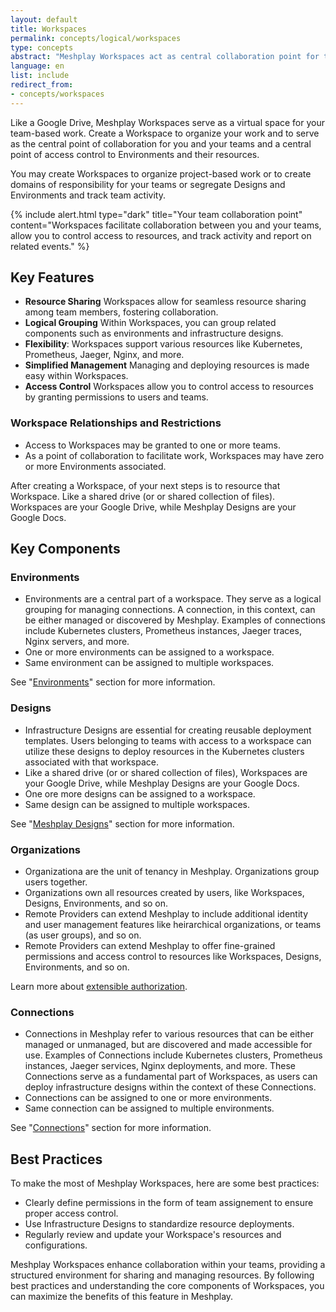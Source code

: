```yaml
---
layout: default
title: Workspaces
permalink: concepts/logical/workspaces
type: concepts
abstract: "Meshplay Workspaces act as central collaboration point for teams."
language: en
list: include
redirect_from:
- concepts/workspaces
---
```


Like a Google Drive, Meshplay Workspaces serve as a virtual space for your team-based work. Create a Workspace to organize your work and to serve as the central point of collaboration for you and your teams and a central point of access control to Environments and their resources.

You may create Workspaces to organize project-based work or to create domains of responsibility for your teams or segregate Designs and Environments and track team activity.

{% include alert.html type="dark" title="Your team collaboration point" content="Workspaces facilitate collaboration between you and your teams, allow you to control access to resources, and track activity and report on related events." %}

## Key Features

- **Resource Sharing** Workspaces allow for seamless resource sharing among team members, fostering collaboration.
- **Logical Grouping** Within Workspaces, you can group related components such as environments and infrastructure designs.
- **Flexibility**: Workspaces support various resources like Kubernetes, Prometheus, Jaeger, Nginx, and more.
- **Simplified Management** Managing and deploying resources is made easy within Workspaces.
- **Access Control** Workspaces allow you to control access to resources by granting permissions to users and teams.

### Workspace Relationships and Restrictions

- Access to Workspaces may be granted to one or more teams.
- As a point of collaboration to facilitate work, Workspaces may have zero or more Environments associated.

After creating a Workspace, of your next steps is to resource that Workspace. Like a shared drive (or or shared collection of files). Workspaces are your Google Drive, while Meshplay Designs are your Google Docs.

## Key Components

### Environments

- Environments are a central part of a workspace. They serve as a logical grouping for managing connections. A connection, in this context, can be either managed or discovered by Meshplay. Examples of connections include Kubernetes clusters, Prometheus instances, Jaeger traces, Nginx servers, and more.
- One or more environments can be assigned to a workspace.
- Same environment can be assigned to multiple workspaces.

See "[Environments](/concepts/logical/environments)" section for more information.

### Designs

- Infrastructure Designs are essential for creating reusable deployment templates. Users belonging to teams with access to a workspace can utilize these designs to deploy resources in the Kubernetes clusters associated with that workspace.
- Like a shared drive (or or shared collection of files), Workspaces are your Google Drive, while Meshplay Designs are your Google Docs.
- One ore more designs can be assigned to a workspace.
- Same design can be assigned to multiple workspaces.

See "[Meshplay Designs](/concepts/logical/designs)" section for more information.

### Organizations

- Organizationa are the unit of tenancy in Meshplay. Organizations group users together.
- Organizations own all resources created by users, like Workspaces, Designs, Environments, and so on.
- Remote Providers can extend Meshplay to include additional identity and user management features like heirarchical organizations, or teams (as user groups), and so on.
- Remote Providers can extend Meshplay to offer fine-grained permissions and access control to resources like Workspaces, Designs, Environments, and so on.

Learn more about [extensible authorization](/extensibility/authorization).
 <!-- "[Organizations](/extensions/team-management)" section for more information. -->

<!-- ### Teams

- A Workspace is closely associated with Teams in Meshplay. Teams are groups of users with varying permissions, and they are at the center of resource access and management within a Workspace.
- One ore more teams can be assigned to a workspace.
- Same team can be assigned to multiple workspaces.

See "[Teams](/extensions/team-management)" section for more information. -->

### Connections

- Connections in Meshplay refer to various resources that can be either managed or unmanaged, but are discovered and made accessible for use. Examples of Connections include Kubernetes clusters, Prometheus instances, Jaeger services, Nginx deployments, and more. These Connections serve as a fundamental part of Workspaces, as users can deploy infrastructure designs within the context of these Connections.
- Connections can be assigned to one or more environments.
- Same connection can be assigned to multiple environments.

See "[Connections](/concepts/logical/connections)" section for more information.

## Best Practices

To make the most of Meshplay Workspaces, here are some best practices:

- Clearly define permissions in the form of team assignement to ensure proper access control.
- Use Infrastructure Designs to standardize resource deployments.
- Regularly review and update your Workspace's resources and configurations.

Meshplay Workspaces enhance collaboration within your teams, providing a structured environment for sharing and managing resources. By following best practices and understanding the core components of Workspaces, you can maximize the benefits of this feature in Meshplay.

